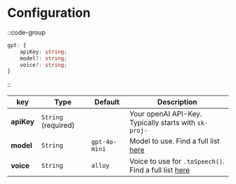 # Configuration

::code-group

```ts [nuxt.config.ts]
gpt: {
	apiKey: string;
	model?: string;
	voice?: string;
}
```

::

| key | Type | Default | Description |
|--|--|--|--|
|**apiKey**|`String` (required)| |Your openAI API-Key. Typically starts with `sk-proj-`
|**model**|`String`|`gpt-4o-mini`|Model to use. Find a full list [here](https://platform.openai.com/docs/models#current-model-aliases)
|**voice**|`String`|`alloy`|Voice to use for `.toSpeech()`. Find a full list [here](https://platform.openai.com/docs/guides/text-to-speech#voice-options)

